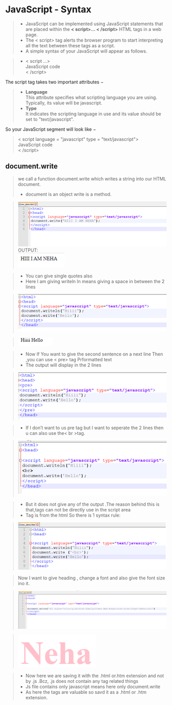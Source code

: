 # JavaScript - Syntax

> + JavaScript can be implemented using JavaScript statements that are placed within the **< script>... < /script>** HTML tags in a web page.
> + The < script> tag alerts the browser program to start interpreting all the text between these tags as a script.
> +  A simple syntax of your JavaScript will appear as follows.

> + < script ...>\
>    JavaScript code\
> < /script>

The script tag takes two important attributes −
> + **Language** \
>  This attribute specifies what scripting language you are using. Typically, its value will be javascript.
> + **Type**\
> It indicates the scripting language in use and its value should be set to "text/javascript".

So your JavaScript segment will look like −
>  < script language = "javascript" type = "text/javascript">\
>    JavaScript code\
> < /script>

## document.write
> we call a function document.write which writes a string into our HTML document.
> + document is an object write is a method.

> ![](Images/1_1.png)
OUTPUT:\
> ![](Images/2_1.png)

> + You can give single quotes also 
> + Here I am giving writeln
ln means giving a space in between the 2 lines

> ![](Images/3_1.png)

> ![](Images/4_1.png)

> + Now If You want to give the second sentence on a next line
Then ,you can use < pre> tag Prformatted text
> + The output will  display in the 2 lines

> ![](Images/5_1.png)

> + If I don’t want to us pre tag but I want to seperate the 2 lines then u can also use the< br >tag.

> ![](Images/6_1.png)

> + But it does not give any of the output .The reason behind this is that,tags can not be directly use in the script area
> + Tag is from the html
So there is 1 syntax rule:

>  ![](Images/7_1.png)
 
> Now I want to give heading , change a font
and also give the font size ino it.

>  ![](Images/8_1.png)

>  ![](Images/9_1.png)

> + Now here we are saving it with the .html or.htm extension
and not by .js .Bcz, .js does not contain any tag related things
> + Js file contains only javascript means here only document.write
> + As here the tags are valuable so savd it as a .html or .htm extension.


